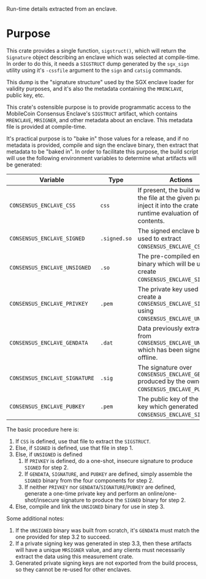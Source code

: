Run-time details extracted from an enclave.

# Purpose

This crate provides a single function, `sigstruct()`, which will return the `Signature` object describing an enclave which was selected at compile-time. In order to do this, it needs a `SIGSTRUCT` dump generated by the `sgx_sign` utility using it's `-cssfile` argument to the `sign` and `catsig` commands.

This dump is the "signature structure" used by the SGX enclave loader for validity purposes, and it's also the metadata containing the `MRENCLAVE`, public key, etc.

This crate's ostensible purpose is to provide programmatic access to the MobileCoin Consensus Enclave's `SIGSTRUCT` artifact, which contains `MRENCLAVE`, `MRSIGNER`, and other metadata about an enclave. This metadata file is provided at compile-time.

It's practical purpose is to "bake in" those values for a release, and if no metadata is provided, compile and sign the enclave binary, then extract that metadata to be "baked in". In order to facilitate this purpose, the build script will use the following environment variables to determine what artifacts will be generated:

|Variable|Type|Actions|
---------|----|-------|
|`CONSENSUS_ENCLAVE_CSS`|`css`|If present, the build will read the file at the given path, and inject it into the crate for runtime evaluation of it's contents.|
|`CONSENSUS_ENCLAVE_SIGNED`|`.signed.so`|The signed enclave binary used to extract `CONSENSUS_ENCLAVE_CSS`.|
|`CONSENSUS_ENCLAVE_UNSIGNED`|`.so`|The pre-compiled enclave binary which will be used to create `CONSENSUS_ENCLAVE_SIGNED`.|
|`CONSENSUS_ENCLAVE_PRIVKEY`|`.pem`|The private key used to create a `CONSENSUS_ENCLAVE_SIGNED` using `CONSENSUS_ENCLAVE_UNSIGNED`.|
 |`CONSENSUS_ENCLAVE_GENDATA`|`.dat`|Data previously extracted from `CONSENSUS_ENCLAVE_UNSIGNED` which has been signed offline.|
 |`CONSENSUS_ENCLAVE_SIGNATURE`|`.sig`|The signature over `CONSENSUS_ENCLAVE_GENDATA` produced by the owner of `CONSENSUS_ENCLAVE_PUBKEY`.|
 |`CONSENSUS_ENCLAVE_PUBKEY`|`.pem`|The public key of the signing key which generated `CONSENSUS_ENCLAVE_SIGNATURE`.|

 The basic procedure here is:

  1. If `CSS` is defined, use that file to extract the `SIGSTRUCT`.
  1. Else, if `SIGNED` is defined, use that file in step 1.
  1. Else, if `UNSIGNED` is defined
      1. If `PRIVKEY` is defined, do a one-shot, insecure signature to produce `SIGNED` for step 2.
      1. If `GENDATA`, `SIGNATURE`, and `PUBKEY` are defined, simply assemble the `SIGNED` binary from the four components for step 2.
      1. If neither `PRIVKEY` nor `GENDATA`/`SIGNATURE`/`PUBKEY` are defined, generate a one-time private key and perform an online/one-shot/insecure signature to produce the `SIGNED` binary for step 2.
  1. Else, compile and link the `UNSIGNED` binary for use in step 3.

 Some additional notes:

  1. If the `UNSIGNED` binary was built from scratch, it's `GENDATA` must match the one provided for step 3.2 to succeed.
  1. If a private signing key was generated in step 3.3, then these artifacts will have a unique `MRSIGNER` value, and any clients must necessarily extract the data using this measurement crate.
  1. Generated private signing keys are not exported from the build process, so they cannot be re-used for other enclaves.
